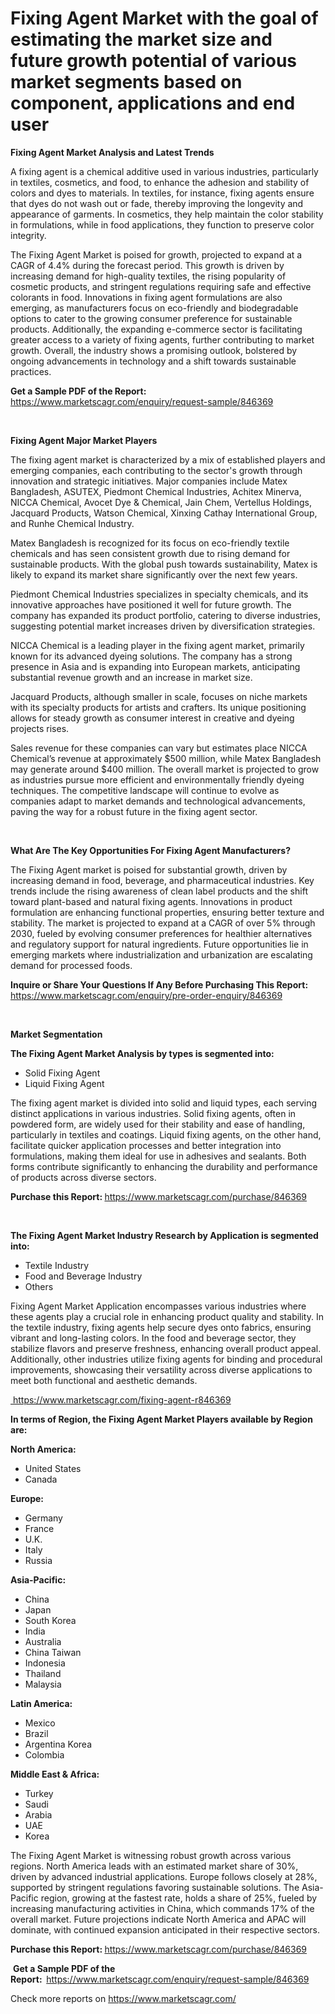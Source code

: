 <p><h1>Fixing Agent Market with the goal of estimating the market size and future growth potential of various market segments based on component, applications and end user</h1></p><p><strong>Fixing Agent Market Analysis and Latest Trends</strong></p>
<p><p>A fixing agent is a chemical additive used in various industries, particularly in textiles, cosmetics, and food, to enhance the adhesion and stability of colors and dyes to materials. In textiles, for instance, fixing agents ensure that dyes do not wash out or fade, thereby improving the longevity and appearance of garments. In cosmetics, they help maintain the color stability in formulations, while in food applications, they function to preserve color integrity.</p><p>The Fixing Agent Market is poised for growth, projected to expand at a CAGR of 4.4% during the forecast period. This growth is driven by increasing demand for high-quality textiles, the rising popularity of cosmetic products, and stringent regulations requiring safe and effective colorants in food. Innovations in fixing agent formulations are also emerging, as manufacturers focus on eco-friendly and biodegradable options to cater to the growing consumer preference for sustainable products. Additionally, the expanding e-commerce sector is facilitating greater access to a variety of fixing agents, further contributing to market growth. Overall, the industry shows a promising outlook, bolstered by ongoing advancements in technology and a shift towards sustainable practices.</p></p>
<p><strong>Get a Sample PDF of the Report:&nbsp;</strong> <a href="https://www.marketscagr.com/enquiry/request-sample/846369?utm_campaign=3098&utm_medium=2&utm_source=Github&utm_content=ia&utm_term=01042025&utm_id=fixing-agent">https://www.marketscagr.com/enquiry/request-sample/846369</a></p>
<p>&nbsp;</p>
<p><strong>Fixing Agent Major Market Players</strong></p>
<p><p>The fixing agent market is characterized by a mix of established players and emerging companies, each contributing to the sector's growth through innovation and strategic initiatives. Major companies include Matex Bangladesh, ASUTEX, Piedmont Chemical Industries, Achitex Minerva, NICCA Chemical, Avocet Dye & Chemical, Jain Chem, Vertellus Holdings, Jacquard Products, Watson Chemical, Xinxing Cathay International Group, and Runhe Chemical Industry.</p><p>Matex Bangladesh is recognized for its focus on eco-friendly textile chemicals and has seen consistent growth due to rising demand for sustainable products. With the global push towards sustainability, Matex is likely to expand its market share significantly over the next few years.</p><p>Piedmont Chemical Industries specializes in specialty chemicals, and its innovative approaches have positioned it well for future growth. The company has expanded its product portfolio, catering to diverse industries, suggesting potential market increases driven by diversification strategies.</p><p>NICCA Chemical is a leading player in the fixing agent market, primarily known for its advanced dyeing solutions. The company has a strong presence in Asia and is expanding into European markets, anticipating substantial revenue growth and an increase in market size.</p><p>Jacquard Products, although smaller in scale, focuses on niche markets with its specialty products for artists and crafters. Its unique positioning allows for steady growth as consumer interest in creative and dyeing projects rises.</p><p>Sales revenue for these companies can vary but estimates place NICCA Chemical’s revenue at approximately $500 million, while Matex Bangladesh may generate around $400 million. The overall market is projected to grow as industries pursue more efficient and environmentally friendly dyeing techniques. The competitive landscape will continue to evolve as companies adapt to market demands and technological advancements, paving the way for a robust future in the fixing agent sector.</p></p>
<p>&nbsp;</p>
<p><strong>What Are The Key Opportunities For Fixing Agent Manufacturers?</strong></p>
<p><p>The Fixing Agent market is poised for substantial growth, driven by increasing demand in food, beverage, and pharmaceutical industries. Key trends include the rising awareness of clean label products and the shift toward plant-based and natural fixing agents. Innovations in product formulation are enhancing functional properties, ensuring better texture and stability. The market is projected to expand at a CAGR of over 5% through 2030, fueled by evolving consumer preferences for healthier alternatives and regulatory support for natural ingredients. Future opportunities lie in emerging markets where industrialization and urbanization are escalating demand for processed foods.</p></p>
<p><strong>Inquire or Share Your Questions If Any Before Purchasing This Report:</strong> <a href="https://www.marketscagr.com/enquiry/pre-order-enquiry/846369?utm_campaign=3098&utm_medium=2&utm_source=Github&utm_content=ia&utm_term=01042025&utm_id=fixing-agent">https://www.marketscagr.com/enquiry/pre-order-enquiry/846369</a></p>
<p>&nbsp;</p>
<p><strong>Market Segmentation</strong></p>
<p><strong>The Fixing Agent Market Analysis by types is segmented into:</strong></p>
<p><ul><li>Solid Fixing Agent</li><li>Liquid Fixing Agent</li></ul></p>
<p><p>The fixing agent market is divided into solid and liquid types, each serving distinct applications in various industries. Solid fixing agents, often in powdered form, are widely used for their stability and ease of handling, particularly in textiles and coatings. Liquid fixing agents, on the other hand, facilitate quicker application processes and better integration into formulations, making them ideal for use in adhesives and sealants. Both forms contribute significantly to enhancing the durability and performance of products across diverse sectors.</p></p>
<p><strong>Purchase this Report:&nbsp;</strong><a href="https://www.marketscagr.com/purchase/846369?utm_campaign=3098&utm_medium=2&utm_source=Github&utm_content=ia&utm_term=01042025&utm_id=fixing-agent">https://www.marketscagr.com/purchase/846369</a></p>
<p>&nbsp;</p>
<p><strong>The Fixing Agent Market Industry Research by Application is segmented into:</strong></p>
<p><ul><li>Textile Industry</li><li>Food and Beverage Industry</li><li>Others</li></ul></p>
<p><p>Fixing Agent Market Application encompasses various industries where these agents play a crucial role in enhancing product quality and stability. In the textile industry, fixing agents help secure dyes onto fabrics, ensuring vibrant and long-lasting colors. In the food and beverage sector, they stabilize flavors and preserve freshness, enhancing overall product appeal. Additionally, other industries utilize fixing agents for binding and procedural improvements, showcasing their versatility across diverse applications to meet both functional and aesthetic demands.</p></p>
<p><a href="https://www.marketscagr.com/fixing-agent-r846369?utm_campaign=3098&utm_medium=2&utm_source=Github&utm_content=ia&utm_term=01042025&utm_id=fixing-agent">&nbsp;https://www.marketscagr.com/fixing-agent-r846369</a></p>
<p><strong>In terms of Region, the Fixing Agent Market Players available by Region are:</strong></p>
<p>
    <p> <strong> North America: </strong>
        <ul>
            <li>United States</li>
            <li>Canada</li>
        </ul>
        </p> 
    <p> <strong> Europe: </strong>
        <ul>
            <li>Germany</li>
            <li>France</li>
            <li>U.K.</li>
            <li>Italy</li>
            <li>Russia</li>
        </ul>
        </p> 
    <p> <strong> Asia-Pacific: </strong>
        <ul>
            <li>China</li>
            <li>Japan</li>
            <li>South Korea</li>
            <li>India</li>
            <li>Australia</li>
            <li>China Taiwan</li>
            <li>Indonesia</li>
            <li>Thailand</li>
            <li>Malaysia</li>
        </ul>
        </p> 
    <p> <strong> Latin America: </strong>
        <ul>
            <li>Mexico</li>
            <li>Brazil</li>
            <li>Argentina Korea</li>
            <li>Colombia</li>
        </ul>
        </p> 
    <p> <strong> Middle East & Africa: </strong>
        <ul>
            <li>Turkey</li>
            <li>Saudi</li>
            <li>Arabia</li>
            <li>UAE</li>
            <li>Korea</li>
        </ul>
    </p>
    </p>
<p><p>The Fixing Agent Market is witnessing robust growth across various regions. North America leads with an estimated market share of 30%, driven by advanced industrial applications. Europe follows closely at 28%, supported by stringent regulations favoring sustainable solutions. The Asia-Pacific region, growing at the fastest rate, holds a share of 25%, fueled by increasing manufacturing activities in China, which commands 17% of the overall market. Future projections indicate North America and APAC will dominate, with continued expansion anticipated in their respective sectors.</p></p>
<p><strong>Purchase this Report: </strong><a href="https://www.marketscagr.com/purchase/846369?utm_campaign=3098&utm_medium=2&utm_source=Github&utm_content=ia&utm_term=01042025&utm_id=fixing-agent">https://www.marketscagr.com/purchase/846369</a></p>
<p>&nbsp;<strong>Get a Sample PDF of the Report:&nbsp;&nbsp;</strong><a href="https://www.marketscagr.com/enquiry/request-sample/846369?utm_campaign=3098&utm_medium=2&utm_source=Github&utm_content=ia&utm_term=01042025&utm_id=fixing-agent">https://www.marketscagr.com/enquiry/request-sample/846369</a></p>
<p><strong></strong></p>
<p>Check more reports on <a href="https://www.marketscagr.com/?utm_campaign=3098&utm_medium=2&utm_source=Github&utm_content=ia&utm_term=01042025&utm_id=fixing-agent">https://www.marketscagr.com/</a></p>